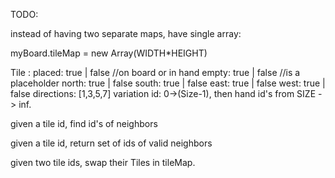 TODO:

instead of having two separate maps, have single array:

myBoard.tileMap = new Array(WIDTH*HEIGHT)

Tile :
    placed: true | false //on board or in hand
    empty:  true | false //is a placeholder
    north:  true | false
    south:  true | false
    east:   true | false
    west:   true | false
    directions: [1,3,5,7] variation
    <!-- div:    reference to DOM element ? -->
    id:     0->(Size-1), then hand id's from SIZE -> inf.

given a tile id, find id's of neighbors

given a tile id, return set of ids of valid neighbors

given two tile ids, swap their Tiles in tileMap. 

